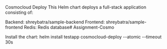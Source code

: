 Cosmocloud Deploy
This Helm chart deploys a full-stack application consisting of:

Backend: shreybatra/sample-backend
Frontend: shreybatra/sample-frontend
Redis: Redis database# Assignment-Cosmo




Install the chart:
helm install testapp cosmocloud-deploy --atomic --timeout 30s

